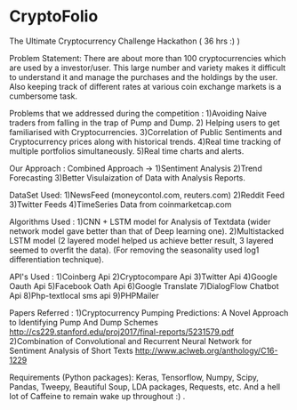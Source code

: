 # CryptoFolio
The Ultimate Cryptocurrency Challenge Hackathon ( 36 hrs :) )

Problem Statement: There are about more than 100 cryptocurrencies which are used by a investor/user. This large number and variety makes it difficult to understand it and manage the purchases and the holdings by the user. Also keeping track of different rates at various coin exchange markets is a cumbersome task. 

Problems that we addressed during the competition : 1)Avoiding Naive traders from falling in the trap of Pump and Dump. 2) Helping users to get familiarised with Cryptocurrencies. 3)Correlation of Public Sentiments and Cryptocurrency prices along with historical trends.
4)Real time tracking of multiple portfolios simultaneously. 5)Real time charts and alerts.

Our Approach : Combined Approach -> 1)Sentiment Analysis 2)Trend Forecasting 3)Better Visulaization of Data with Analysis Reports.  

DataSet Used: 1)NewsFeed (moneycontol.com, reuters.com) 2)Reddit Feed 3)Twitter Feeds 4)TimeSeries Data from coinmarketcap.com

Algorithms Used : 1)CNN + LSTM model for Analysis of Textdata (wider network model gave better than that of Deep learning one).
2)Multistacked LSTM model (2 layered model helped us achieve better result, 3 layered seemed to overfit the data). (For removing the seasonality used log1 differentiation technique).

API's Used : 1)Coinberg Api 2)Cryptocompare Api 3)Twitter Api 4)Google Oauth Api 5)Facebook Oath Api 6)Google Translate 7)DialogFlow Chatbot Api 8)Php-textlocal sms api 9)PHPMailer  

Papers Referred : 1)Cryptocurrency Pumping Predictions: A Novel Approach to Identifying Pump And Dump Schemes http://cs229.stanford.edu/proj2017/final-reports/5231579.pdf
2)Combination of Convolutional and Recurrent Neural Network for Sentiment Analysis of Short Texts http://www.aclweb.org/anthology/C16-1229

Requirements (Python packages): Keras, Tensorflow, Numpy, Scipy, Pandas, Tweepy, Beautiful Soup, LDA packages, Requests, etc.
And a hell lot of Caffeine to remain wake up throughout :) . 
